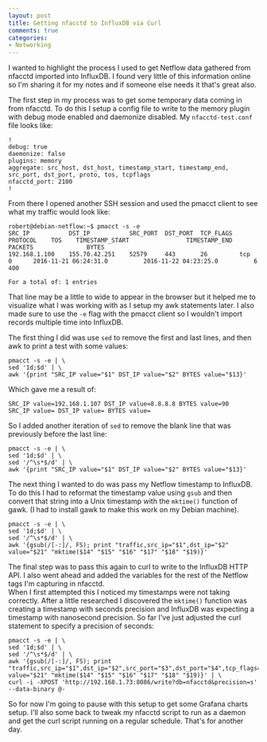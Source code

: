 ```yaml
---
layout: post
title: Getting nfacctd to InfluxDB via Curl
comments: true
categories: 
- Networking
--- 
```


I wanted to highlight the process I used to get Netflow data gathered from nfacctd imported into InfluxDB. I found very little of this information online so I'm sharing it for my notes and if someone else needs it that's great also.

The first step in my process was to get some temporary data coming in from nfacctd. To do this I setup a config file to write to the memory plugin with debug mode enabled and daemonize disabled. My `nfacctd-test.conf` file looks like:  
  
```
!  
debug: true  
daemonize: false  
plugins: memory  
aggregate: src_host, dst_host, timestamp_start, timestamp_end, src_port, dst_port, proto, tos, tcpflags
nfacctd_port: 2100  
!
```
From there I opened another SSH session and used the pmacct client to see what my traffic would look like:
  
```
robert@debian-netflow:~$ pmacct -s -e
SRC_IP           DST_IP           SRC_PORT  DST_PORT  TCP_FLAGS  PROTOCOL    TOS    TIMESTAMP_START                TIMESTAMP_END                  PACKETS               BYTES
192.168.1.100    155.70.42.251    52579     443       26         tcp         0      2016-11-21 06:24:31.0          2016-11-22 04:23:25.0          6                     400
  
For a total of: 1 entries
```  
That line may be a little to wide to appear in the browser but it helped me to visualize what I was working with as I setup my awk statements later. I also made sure to use the `-e` flag with the pmacct client so I wouldn't import records multiple time into InfluxDB.

The first thing I did was use `sed` to remove the first and last lines, and then awk to print a test with some values:

```
pmacct -s -e | \
sed '1d;$d' | \
awk '{print "SRC_IP value="$1" DST_IP value="$2" BYTES value="$13}'
```
Which gave me a result of:

```
SRC_IP value=192.168.1.107 DST_IP value=8.8.8.8 BYTES value=90
SRC_IP value= DST_IP value= BYTES value=
``` 
So I added another iteration of `sed` to remove the blank line that was previously before the last line:

```
pmacct -s -e | \
sed '1d;$d' | \
sed '/^\s*$/d' | \
awk '{print "SRC_IP value="$1" DST_IP value="$2" BYTES value="$13}'
```
The next thing I wanted to do was pass my Netflow timestamp to InfluxDB. To do this I had to reformat the timestamp value using `gsub` and then convert that string into a Unix timestamp with the `mktime()` function of gawk. (I had to install gawk to make this work on my Debian machine).

```
pmacct -s -e | \
sed '1d;$d' | \
sed '/^\s*$/d' | \
awk '{gsub(/[-:]/, FS); print "traffic,src_ip="$1",dst_ip="$2" value="$21" "mktime($14" "$15" "$16" "$17" "$18" "$19)}'
```
The final step was to pass this again to curl to write to the InfluxDB HTTP API. I also went ahead and added the variables for the rest of the Netflow tags I'm capturing in nfacctd.  
When I first attempted this I noticed my timestamps were not taking correctly. After a little researched I discovered the `mktime()` function was creating a timestamp with seconds precision and InfluxDB was expecting a timestamp with nanosecond precision. So far I've just adjusted the curl statement to specify a precision of seconds:

```
pmacct -s -e | \
sed '1d;$d' | \
sed '/^\s*$/d' | \
awk '{gsub(/[-:]/, FS); print "traffic,src_ip="$1",dst_ip="$2",src_port="$3",dst_port="$4",tcp_flags="$5",proto="$6",tos="$7" value="$21" "mktime($14" "$15" "$16" "$17" "$18" "$19)}' | \
curl -i -XPOST 'http://192.168.1.73:8086/write?db=nfacctd&precision=s' --data-binary @-
```
So for now I'm going to pause with this setup to get some Grafana charts setup. I'll also some back to tweak my nfacctd script to run as a daemon and get the curl script running on a regular schedule. That's for another day.